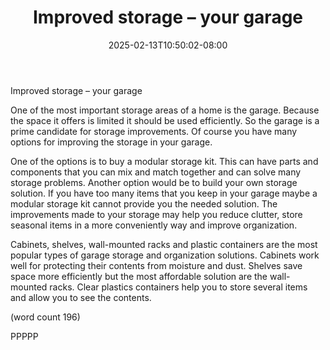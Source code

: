 ﻿---
title: "Improved storage – your garage"
date: 2025-02-13T10:50:02-08:00
description: "Garage Remodeling Tips for Web Success"
featured_image: "/images/Garage Remodeling.jpg"
tags: ["Garage Remodeling"]
---

Improved storage – your garage


One of the most important storage areas of a home is the 
garage. Because the space it offers is limited it should be used 
efficiently.  So the garage is a prime candidate for storage 
improvements. Of course you have many options for 
improving the storage in your garage. 

One of the options is to buy a modular storage kit. This can 
have parts and components that you can mix and match 
together and can solve many storage problems. Another option 
would be to build your own storage solution. If you have too 
many items that you keep in your garage maybe a modular 
storage kit cannot provide you the needed solution. The 
improvements made to your storage may help you reduce 
clutter, store seasonal items in a more conveniently way and 
improve organization.

Cabinets, shelves, wall-mounted racks and plastic containers 
are the most popular types of garage storage and organization 
solutions. Cabinets work well for protecting their contents from 
moisture and dust. Shelves save space more efficiently but the 
most affordable solution are the wall-mounted racks. Clear 
plastics containers help you to store several items and allow 
you to see the contents.

(word count 196)

PPPPP


